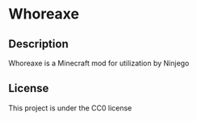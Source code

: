 # Whoreaxe

## Description

Whoreaxe is a Minecraft mod for utilization by Ninjego

## License

This project is under the CC0 license
